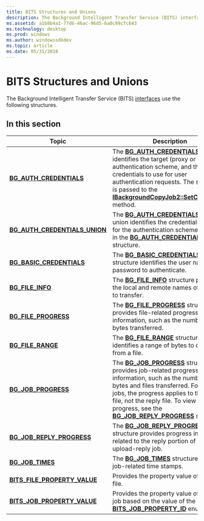 ```yaml
---
title: BITS Structures and Unions
description: The Background Intelligent Transfer Service (BITS) interfaces use the following structures.
ms.assetid: a1b8b4a1-77d6-46ac-96d5-6a0c99cfc643
ms.technology: desktop
ms.prod: windows
ms.author: windowssdkdev
ms.topic: article
ms.date: 05/31/2018
---
```


# BITS Structures and Unions

The Background Intelligent Transfer Service (BITS) [interfaces](bits-interfaces.md) use the following structures.

## In this section



| Topic                                                                        | Description                                                                                                                                                                                                                                                                                                                                                 |
|------------------------------------------------------------------------------|-------------------------------------------------------------------------------------------------------------------------------------------------------------------------------------------------------------------------------------------------------------------------------------------------------------------------------------------------------------|
| [**BG\_AUTH\_CREDENTIALS**](/windows/desktop/api/Bits1_5/ns-bits1_5-__midl_ibackgroundcopyjob2_0005)<br/>              | The [**BG\_AUTH\_CREDENTIALS**](/windows/desktop/api/Bits1_5/ns-bits1_5-__midl_ibackgroundcopyjob2_0005) structure identifies the target (proxy or server), authentication scheme, and the user's credentials to use for user authentication requests. The structure is passed to the [**IBackgroundCopyJob2::SetCredentials**](/windows/desktop/api/Bits1_5/nf-bits1_5-ibackgroundcopyjob2-setcredentials) method.<br/>                  |
| [**BG\_AUTH\_CREDENTIALS\_UNION**](/windows/desktop/api/Bits1_5/ns-bits1_5-__midl_ibackgroundcopyjob2_0004)<br/> | The [**BG\_AUTH\_CREDENTIALS\_UNION**](/windows/desktop/api/Bits1_5/ns-bits1_5-__midl_ibackgroundcopyjob2_0004) union identifies the credentials to use for the authentication scheme specified in the [**BG\_AUTH\_CREDENTIALS**](/windows/desktop/api/Bits1_5/ns-bits1_5-__midl_ibackgroundcopyjob2_0005) structure.<br/>                                                                                                                     |
| [**BG\_BASIC\_CREDENTIALS**](/windows/desktop/api/Bits1_5/ns-bits1_5-__midl_ibackgroundcopyjob2_0003)<br/>            | The [**BG\_BASIC\_CREDENTIALS**](/windows/desktop/api/Bits1_5/ns-bits1_5-__midl_ibackgroundcopyjob2_0003) structure identifies the user name and password to authenticate.<br/>                                                                                                                                                                                                                      |
| [**BG\_FILE\_INFO**](/windows/desktop/api/Bits/ns-bits-_bg_file_info)<br/>                            | The [**BG\_FILE\_INFO**](/windows/desktop/api/Bits/ns-bits-_bg_file_info) structure provides the local and remote names of the file to transfer.<br/>                                                                                                                                                                                                                                |
| [**BG\_FILE\_PROGRESS**](/windows/desktop/api/Bits/ns-bits-_bg_file_progress)<br/>                    | The [**BG\_FILE\_PROGRESS**](/windows/desktop/api/Bits/ns-bits-_bg_file_progress) structure provides file-related progress information, such as the number of bytes transferred.<br/>                                                                                                                                                                                                |
| [**BG\_FILE\_RANGE**](/windows/desktop/api/Bits2_0/ns-bits2_0-_bg_file_range)<br/>                          | The [**BG\_FILE\_RANGE**](/windows/desktop/api/Bits2_0/ns-bits2_0-_bg_file_range) structure identifies a range of bytes to download from a file.<br/>                                                                                                                                                                                                                                      |
| [**BG\_JOB\_PROGRESS**](/windows/desktop/api/Bits/ns-bits-_bg_job_progress)<br/>                      | The [**BG\_JOB\_PROGRESS**](/windows/desktop/api/Bits/ns-bits-_bg_job_progress) structure provides job-related progress information, such as the number of bytes and files transferred. For upload jobs, the progress applies to the upload file, not the reply file. To view reply file progress, see the [**BG\_JOB\_REPLY\_PROGRESS**](/windows/desktop/api/Bits1_5/ns-bits1_5-_bg_job_reply_progress) structure.<br/> |
| [**BG\_JOB\_REPLY\_PROGRESS**](/windows/desktop/api/Bits1_5/ns-bits1_5-_bg_job_reply_progress)<br/>         | The [**BG\_JOB\_REPLY\_PROGRESS**](/windows/desktop/api/Bits1_5/ns-bits1_5-_bg_job_reply_progress) structure provides progress information related to the reply portion of an upload-reply job.<br/>                                                                                                                                                                                       |
| [**BG\_JOB\_TIMES**](/windows/desktop/api/Bits/ns-bits-_bg_job_times)<br/>                            | The [**BG\_JOB\_TIMES**](/windows/desktop/api/Bits/ns-bits-_bg_job_times) structure provides job-related time stamps.<br/>                                                                                                                                                                                                                                                           |
| [**BITS\_FILE\_PROPERTY\_VALUE**](/windows/desktop/api/Bits5_0/ns-bits5_0-__midl___midl_itf_bits5_0_0000_0000_0005)<br/>   | Provides the property value of a BITS file.<br/>                                                                                                                                                                                                                                                                                                      |
| [**BITS\_JOB\_PROPERTY\_VALUE**](/windows/desktop/api/Bits5_0/ns-bits5_0-__midl___midl_itf_bits5_0_0000_0000_0003)<br/>     | Provides the property value of the BITS job based on the value of the [**BITS\_JOB\_PROPERTY\_ID**](/windows/desktop/api/Bits5_0/ne-bits5_0-__midl___midl_itf_bits5_0_0000_0000_0002) enumeration.<br/>                                                                                                                                                                                                       |



 

 

 





